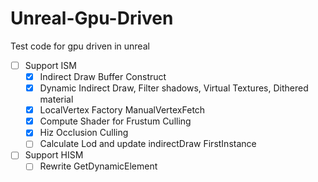 # Unreal-Gpu-Driven
Test code for gpu driven in unreal

- [ ] Support ISM
  - [x] Indirect Draw Buffer Construct
  - [x] Dynamic Indirect Draw, Filter shadows, Virtual Textures, Dithered material
  - [x] LocalVertex Factory ManualVertexFetch
  - [x] Compute Shader for Frustum Culling
  - [x] Hiz Occlusion Culling
  - [ ] Calculate Lod and update indirectDraw FirstInstance
- [ ] Support HISM
  - [ ] Rewrite GetDynamicElement